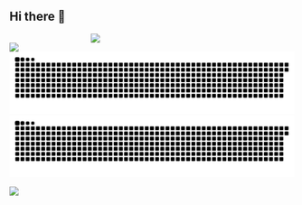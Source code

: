 ## Hi there 👋

[<img align="right" width="360" src="https://github-readme-stats.vercel.app/api/top-langs/?username=RubSevian&theme=buefy&layout=compact"/>](https://github.com/RubSevian/)


[<img align="left" width="400" src="https://github-readme-stats.vercel.app/api?username=RubSevian&theme=buefy&show_icons=true&count_private=true"/>](https://github.com/RubSevian/)

![github contribution grid snake animation](https://raw.githubusercontent.com/RubSevian/RubSevian/output/github-contribution-grid-snake-dark.svg#gh-dark-mode-only)
![github contribution grid snake animation](https://raw.githubusercontent.com/RubSevian/RubSevian/output/github-contribution-grid-snake.svg#gh-light-mode-only)

![](https://komarev.com/ghpvc/?username=shahradelahi)

<!--
**RubSevian/RubSevian** is a ✨ _special_ ✨ repository because its `README.md` (this file) appears on your GitHub profile.

Here are some ideas to get you started:

- 🔭 I’m currently working on ...
- 🌱 I’m currently learning ...
- 👯 I’m looking to collaborate on ...
- 🤔 I’m looking for help with ...
- 💬 Ask me about ...
- 📫 How to reach me: ...
- 😄 Pronouns: ...
- ⚡ Fun fact: ...
-->
